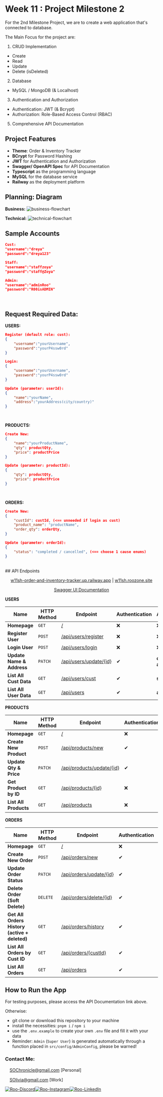 # Week 11 : Project Milestone 2

For the 2nd Milestone Project, we are to create a web application that's connected to database.

The Main Focus for the project are:

1. CRUD Implementation 
- Create
- Read
- Update
- Delete (isDeleted)
2. Database 
- MySQL / MongoDB (& Localhost)
3. Authentication and Authorization
- Authentication: JWT (& Bcrypt)
- Authorization: Role-Based Access Control (RBAC)
5. Comprehensive API Documentation

##  Project Features
- **Theme**: Order & Inventory Tracker
- **BCrypt** for Password Hashing
- **JWT** for Authentication and Authorization
- **Swagger/ OpenAPI Spec** for API Documentation
- **Typescript** as the programming language
- **MySQL** for the database service
- **Railway** as the deployment platform
## Planning: Diagram

**Business:**
![business-flowchart](https://raw.githubusercontent.com/SherinOlivia/public-photos-repo/main/week11/BusinessFlowChart.webp)

**Technical:**
![technical-flowchart](https://raw.githubusercontent.com/SherinOlivia/public-photos-repo/main/week11/ProjectMilestone2.webp)

## Sample Accounts
```JSON
Cust:
"username":"dreya"
"password":"dreya123"
```
```JSON
Staff:
"username":"staffzoya"
"password":"staff@Zoya"
```
```JSON
Admin:
"username":"adminRoo"
"password":"R00isADMIN"
```
<br>

## Request Required Data:
**USERS:**
```JSON
Register (default role: cust):
{
    "username":"yourUsername",
    "password":"yourP4ssw0rd"
}
```
```JSON
Login:
{
    "username":"yourUsername",
    "password":"yourP4ssw0rd"
}
```
```JSON
Update (parameter: userId):
{
    "name":"yourName",
    "address":"yourAddress(city/country)"
}
```
<br>

**PRODUCTS:**
```JSON
Create New:
{
    "name":"yourProductName",
    "qty": productQty,
    "price": productPrice
}
```
```JSON
Update (parameter: productId):
{
    "qty": productQty,
    "price": productPrice
}
```
<br>

**ORDERS:**
```JSON
Create New:
{
    "custId": custId, (<== unneeded if login as cust)
    "product_name": "productName",
    "order_qty": orderQty,
}
```
```JSON
Update (parameter: orderId):
{
    "status": "completed / cancelled", (<== choose 1 cause enums)
}
```
<br>
## API Endpoints
<p align="center">
<a href="https://w11sh-order-and-inventory-tracker.up.railway.app/">w11sh-order-and-inventory-tracker.up.railway.app</a> | <a href="https://w11sh.roozone.site/">w11sh.roozone.site</a>
</p> 
<p align="center">
<a href="https://w11sh-order-and-inventory-tracker.up.railway.app/api-docs/">Swagger UI Documentation</a>
</p>

**USERS**
<div align="center">

| Name  | HTTP Method | Endpoint | Authentication | Authorization |
| ----------- | ----------- | ----------- | ----------- | ----------- |
| **Homepage** | `GET` |[/](https://w11sh-order-and-inventory-tracker.up.railway.app/) | ❌ | ❌ |
| **Register User** | `POST` | [/api/users/register](https://w11sh-order-and-inventory-tracker.up.railway.app/api/users/register) | ❌ | ❌ |
| **Login User** | `POST` | [/api/users/login](https://w11sh-order-and-inventory-tracker.up.railway.app/api/users/login) | ❌ | ❌ |
| **Update Name & Address** | `PATCH` | [/api/users/update/{id}](https://w11sh-order-and-inventory-tracker.up.railway.app/api/users/update/4) | ✔ | **cust**, **staff**, **admin** |
| **List All Cust Data** | `GET` | [/api/users/cust](https://w11sh-order-and-inventory-tracker.up.railway.app/api/users/cust) | ✔ | **staff**, **admin** |
| **List All User Data** | `GET` | [/api/users](https://w11sh-order-and-inventory-tracker.up.railway.app/api/users) | ✔ | **admin** |
</div>

**PRODUCTS**
<div align="center">

| Name  | HTTP Method | Endpoint | Authentication | Authorization |
| ----------- | ----------- | ----------- | ----------- | ----------- |
| **Homepage** | `GET` |[/](https://w11sh-order-and-inventory-tracker.up.railway.app/) | ❌ | ❌ |
| **Create New Product** | `POST` | [/api/products/new](https://w11sh-order-and-inventory-tracker.up.railway.app/api/products/new) | ✔ | **staff**, **admin** |
| **Update Qty & Price** | `PATCH` | [/api/products/update/{id}](https://w11sh-order-and-inventory-tracker.up.railway.app/api/products/update/4) | ✔ | **staff**, **admin** |
| **Get Product by ID** | `GET` | [/api/products/{id}](https://w11sh-order-and-inventory-tracker.up.railway.app/api/products/cust) | ❌ | ❌ |
| **List All Products** | `GET` | [/api/products](https://w11sh-order-and-inventory-tracker.up.railway.app/api/products) | ❌ | ❌ |
</div>

**ORDERS**
<div align="center">

| Name  | HTTP Method | Endpoint | Authentication | Authorization |
| ----------- | ----------- | ----------- | ----------- | ----------- |
| **Homepage** | `GET` |[/](https://w11sh-order-and-inventory-tracker.up.railway.app/) | ❌ | ❌ |
| **Create New Order** | `POST` | [/api/orders/new](https://w11sh-order-and-inventory-tracker.up.railway.app/api/orders/new) | ✔ | **cust**, **staff**, **admin** |
| **Update Order Status** | `PATCH` | [/api/orders/update/{id}](https://w11sh-order-and-inventory-tracker.up.railway.app/api/orders/update/4) | ✔ | **staff**, **admin** |
| **Delete Order (Soft Delete)** | `DELETE` | [/api/orders/delete/{id}](https://w11sh-order-and-inventory-tracker.up.railway.app/api/orders/delete/4) | ✔ | **cust**, **staff**, **admin** |
| **Get All Orders History (active + deleted)** | `GET` | [/api/orders/history](https://w11sh-order-and-inventory-tracker.up.railway.app/api/orders/history) | ✔ | **admin** |
| **List All Orders by Cust ID** | `GET` | [/api/orders/{custId}](https://w11sh-order-and-inventory-tracker.up.railway.app/api/orders/{custId}) | ✔ | **staff**, **admin** |
| **List All Orders** | `GET` | [/api/orders](https://w11sh-order-and-inventory-tracker.up.railway.app/api/orders) | ✔ | **cust**, **staff**, **admin** |
</div>

## How to Run the App

For testing purposes, please access the API Documentation link above. 

Otherwise:
- git clone or download this repository to your machine
- install the necessities: `pnpm i` / `npm i`
- use the `.env.example` to create your own `.env` file and fill it with your data
- Reminder: `Admin` (`Super User`) is generated automatically through a function placed in `src/config/AdminConfig`, please be warned!
### Contact Me:

<img src="https://raw.githubusercontent.com/RevoU-FSSE-2/week-7-SherinOlivia/3dd7cdf0d5c9fc1828f0dfcac8ef2e9c057902be/assets/gmail-icon.svg" width="15px" background-color="none">[SOChronicle@gmail.com](mailto:SOChronicle@gmail.com) [Personal]

<img src="https://raw.githubusercontent.com/RevoU-FSSE-2/week-7-SherinOlivia/3dd7cdf0d5c9fc1828f0dfcac8ef2e9c057902be/assets/gmail-icon.svg" width="15px" background-color="none">[SOlivia@gmail.com](mailto:SOlivia198@gmail.com) [Work]

[![Roo-Discord](https://raw.githubusercontent.com/RevoU-FSSE-2/week-5-SherinOlivia/bddf1eca3ee3ad82db2f228095d01912bf9c3de6/assets/MDimgs/icons8-discord.svg)](https://discord.com/users/shxdxr#7539)[![Roo-Instagram](https://raw.githubusercontent.com/RevoU-FSSE-2/week-5-SherinOlivia/bddf1eca3ee3ad82db2f228095d01912bf9c3de6/assets/MDimgs/icons8-instagram.svg)](https://instagram.com/shxdxr?igshid=MzRlODBiNWFlZA==)[![Roo-LinkedIn](https://raw.githubusercontent.com/RevoU-FSSE-2/week-5-SherinOlivia/bddf1eca3ee3ad82db2f228095d01912bf9c3de6/assets/MDimgs/icons8-linkedin-circled.svg)](https://www.linkedin.com/in/sherin-olivia-07311127a/)
